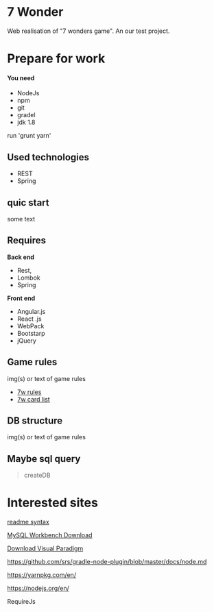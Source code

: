 # 7 Wonder

Web realisation of "7 wonders game".
An our test project.

# Prepare for work
#### You need

* NodeJs
* npm
* git
* gradel
* jdk 1.8

run 'grunt yarn'
## Used technologies

* REST
* Spring

## quic start

some text

## Requires

**Back end**
* Rest, 
* Lombok
* Spring

**Front end** 
* Angular.js
* React .js
* WebPack
* Bootstarp
* jQuery

## Game rules

img(s) or text of game rules

* [7w rules](https://github.com/ShostakRV/wonder/blob/master/doc/7w-rules-en-color-light.pdf)
* [7w card list](https://github.com/ShostakRV/wonder/blob/master/doc/7Wonders-CardsList-EN.pdf)

## DB structure

img(s) or text of game rules

## Maybe sql query

> createDB

# Interested sites

[readme syntax](https://goo.gl/tXKlvS)

[MySQL Workbench Download](https://dev.mysql.com/downloads/workbench/)

[Download Visual Paradigm](https://www.visual-paradigm.com/download/)

https://github.com/srs/gradle-node-plugin/blob/master/docs/node.md

https://yarnpkg.com/en/

https://nodejs.org/en/

RequireJs